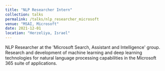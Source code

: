```yaml
---
title: "NLP Researcher Intern"
collection: talks
permalink: /talks/nlp_researcher_microsoft
venue: "MSAI, Microsoft"
date: 2021-12-01
location: "Herzeliya, Israel"
---
```


NLP Researcher at the 'Microsoft Search, Assistant and Intelligence' group.
Research and development of machine learning and deep learning technologies for natural language processing capabilities in the Microsoft 365 suite of applications.
